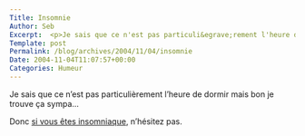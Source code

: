```yaml
--- 
Title: Insomnie
Author: Seb
Excerpt:  <p>Je sais que ce n'est pas particuli&egrave;rement l'heure de dormir mais bon je trouve &ccedil;a sympa...</p>
Template: post
Permalink: /blog/archives/2004/11/04/insomnie
Date: 2004-11-04T11:07:57+00:00
Categories: Humeur
--- 
```


Je sais que ce n&rsquo;est pas particuli&egrave;rement l&rsquo;heure de dormir mais bon je trouve &ccedil;a sympa&#8230;

<!--more-->

Donc <a href="http://www.go2sleep.be/" hreflang="en">si vous &ecirc;tes insomniaque</a>, n&rsquo;h&eacute;sitez pas.